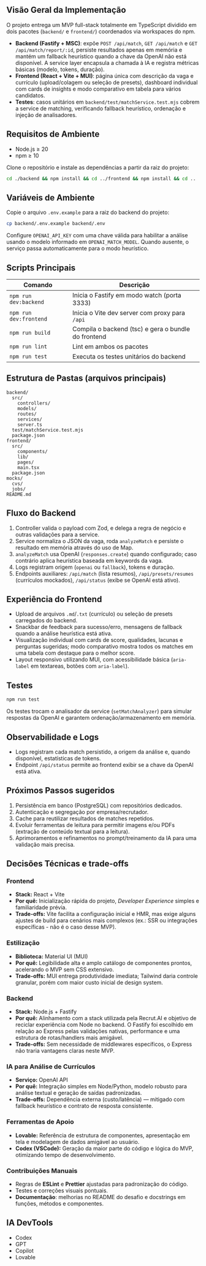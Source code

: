 ## Visão Geral da Implementação

O projeto entrega um MVP full-stack totalmente em TypeScript dividido em dois pacotes (`backend/` e `frontend/`) coordenados via workspaces do npm.

- **Backend (Fastify + MSC)**: expõe `POST /api/match`, `GET /api/match` e `GET /api/match/report/:id`, persiste resultados apenas em memória e mantém um fallback heurístico quando a chave da OpenAI não está disponível. A service layer encapsula a chamada à IA e registra métricas básicas (modelo, tokens, duração).
- **Frontend (React + Vite + MUI)**: página única com descrição da vaga e currículo (upload/colagem ou seleção de presets), dashboard individual com cards de insights e modo comparativo em tabela para vários candidatos.
- **Testes**: casos unitários em `backend/test/matchService.test.mjs` cobrem a service de matching, verificando fallback heurístico, ordenação e injeção de analisadores.

## Requisitos de Ambiente

- Node.js ≥ 20
- npm ≥ 10

Clone o repositório e instale as dependências a partir da raiz do projeto:

```bash
cd ./backend && npm install && cd ../frontend && npm install && cd ..
```

## Variáveis de Ambiente

Copie o arquivo `.env.example` para a raiz do backend do projeto:

```bash
cp backend/.env.example backend/.env
```

Configure `OPENAI_API_KEY` com uma chave válida para habilitar a análise usando o modelo informado em `OPENAI_MATCH_MODEL`. Quando ausente, o serviço passa automaticamente para o modo heurístico.

## Scripts Principais

| Comando                     | Descrição |
|-----------------------------|-----------|
| `npm run dev:backend`       | Inicia o Fastify em modo watch (porta 3333) |
| `npm run dev:frontend`      | Inicia o Vite dev server com proxy para `/api` |
| `npm run build`             | Compila o backend (tsc) e gera o bundle do frontend |
| `npm run lint`              | Lint em ambos os pacotes |
| `npm run test`              | Executa os testes unitários do backend |

## Estrutura de Pastas (arquivos principais)

```
backend/
  src/
    controllers/
    models/
    routes/
    services/
    server.ts
  test/matchService.test.mjs
  package.json
frontend/
  src/
    components/
    lib/
    pages/
    main.tsx
  package.json
mocks/
  cvs/
  jobs/
README.md
```

## Fluxo do Backend

1. Controller valida o payload com Zod, e delega a regra de negócio e outras validações para a service.
2. Service normaliza o JSON da vaga, roda `analyzeMatch` e persiste o resultado em memória através do uso de Map.
3. `analyzeMatch` usa OpenAI (`responses.create`) quando configurado; caso contrário aplica heurística baseada em keywords da vaga.
4. Logs registram origem (`openai` ou `fallback`), tokens e duração.
5. Endpoints auxiliares: `/api/match` (lista resumos), `/api/presets/resumes` (currículos mockados), `/api/status` (exibe se OpenAI está ativo).

## Experiência do Frontend

- Upload de arquivos `.md`/`.txt` (currículo) ou seleção de presets carregados do backend.
- Snackbar de feedback para sucesso/erro, mensagens de fallback quando a análise heurística está ativa.
- Visualização individual com cards de score, qualidades, lacunas e perguntas sugeridas; modo comparativo mostra todos os matches em uma tabela com destaque para o melhor score.
- Layout responsivo utilizando MUI, com acessibilidade básica (`aria-label` em textareas, botões com `aria-label`).

## Testes

```bash
npm run test
```

Os testes trocam o analisador da service (`setMatchAnalyzer`) para simular respostas da OpenAI e garantem ordenação/armazenamento em memória.

## Observabilidade e Logs

- Logs registram cada match persistido, a origem da análise e, quando disponível, estatísticas de tokens.
- Endpoint `/api/status` permite ao frontend exibir se a chave da OpenAI está ativa.

## Próximos Passos sugeridos

1. Persistência em banco (PostgreSQL) com repositórios dedicados.
2. Autenticação e segregação por empresa/recrutador.
3. Cache para reutilizar resultados de matches repetidos.
4. Evoluir ferramentas de leitura para permitir imagens e/ou PDFs (extração de conteúdo textual para a leitura).
5. Aprimoramentos e refinamentos no prompt/treinamento da IA para uma validação mais precisa.


## Decisões Técnicas e trade-offs
### Frontend

- **Stack:** React + Vite
- **Por quê:** Inicialização rápida do projeto, *Developer Experience* simples e familiaridade prévia.
- **Trade-offs:** Vite facilita a configuração inicial e HMR, mas exige alguns ajustes de build para cenários mais complexos (ex.: SSR ou integrações específicas - não é o caso desse MVP).

### Estilização

- **Biblioteca:** Material UI (MUI)
- **Por quê:** Legibilidade alta e amplo catálogo de componentes prontos, acelerando o MVP sem CSS extensivo.
- **Trade-offs:** MUI entrega produtividade imediata; Tailwind daria controle granular, porém com maior custo inicial de design system.

### Backend

- **Stack:** Node.js + Fastify
- **Por quê:** Alinhamento com a stack utilizada pela Recrut.AI e objetivo de reciclar experiência com Node no backend. O Fastify foi escolhido em relação ao Express pelas validações nativas, performance e uma estrutura de rotas/handlers mais amigável.
- **Trade-offs:** Sem necessidade de middlewares específicos, o Express não traria vantagens claras neste MVP.

### IA para Análise de Currículos

- **Serviço:** OpenAI API
- **Por quê:** Integração simples em Node/Python, modelo robusto para análise textual e geração de saídas padronizadas.
- **Trade-offs:** Dependência externa (custo/latência) — mitigado com fallback heurístico e contrato de resposta consistente.

### Ferramentas de Apoio
- **Lovable:** Referência de estrutura de componentes, apresentação em tela e modelagem de dados amigável ao usuário.
- **Codex (VSCode):** Geração da maior parte do código e lógica do MVP, otimizando tempo de desenvolvimento.

### Contribuições Manuais

- Regras de **ESLint** e **Prettier** ajustadas para padronização do código.
- Testes e correções visuais pontuais.
- **Documentação**: melhorias no README do desafio e docstrings em funções, métodos e componentes.

## IA DevTools
- Codex
- GPT
- Copilot
- Lovable